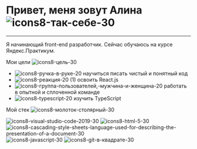 # Привет, меня зовут Алина ![icons8-так-себе-30](https://user-images.githubusercontent.com/104506032/204129027-7cb43f0b-43bb-4b63-b347-c40b6ac1c686.png)
***
Я начинающий front-end разработчик. Сейчас обучаюсь на курсе Яндекс.Практикум.

Мои цели ![icons8-цель-30](https://user-images.githubusercontent.com/104506032/204128985-878ca86a-ed41-4bbd-90db-7b206e04733f.png)

* ![icons8-ручка-в-руке-20](https://user-images.githubusercontent.com/104506032/204128801-c27bc1ef-e280-41e6-ab9d-ab6cb51bf367.png) научиться писать чистый и понятный код
* ![icons8-реакция-20 (1)](https://user-images.githubusercontent.com/104506032/204128784-15ca8f87-2214-4a5b-841c-3a9381725ef5.png) освоить React.js
* ![icons8-группа-пользователей,-мужчина-и-женщина-20](https://user-images.githubusercontent.com/104506032/204128660-fae433fa-e60b-44b1-9c16-8a79a4c01bf8.png) работать в опытной и сплоченной команде
* ![icons8-typescript-20](https://user-images.githubusercontent.com/104506032/204128839-ffd55522-ffad-4d25-b6cc-57aa31e7a70f.png) изучить TypeScript


Мой стек ![icons8-молоток-столярный-30](https://user-images.githubusercontent.com/104506032/204128974-299abe86-80f9-4c33-858b-2e62890d0554.png)

![icons8-visual-studio-code-2019-30](https://user-images.githubusercontent.com/104506032/204128441-fe3d75fd-5bb8-4341-bf1f-7b598faba96a.png) ![icons8-html-5-30](https://user-images.githubusercontent.com/104506032/204128401-4b085764-ca58-46c5-9b3d-3c7c4c680a0b.png) ![icons8-cascading-style-sheets-language-used-for-describing-the-presentation-of-a-document-30](https://user-images.githubusercontent.com/104506032/204128475-80e9e99a-20db-494f-89b5-220ffd5abd28.png) ![icons8-javascript-30](https://user-images.githubusercontent.com/104506032/204128496-5a02dbaf-e5f1-4952-bf50-c1ecd5e22c8e.png) ![icons8-git-в-квадрате-30](https://user-images.githubusercontent.com/104506032/204128513-a08cd9b7-801d-408b-9bb7-bacb3bc72a7b.png)



